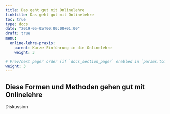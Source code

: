 ```yaml
---
title: Das geht gut mit Onlinelehre
linktitle: Das geht gut mit Onlinelehre
toc: true
type: docs
date: "2019-05-05T00:00:00+01:00"
draft: true
menu:
  online-lehre-praxis:
    parent: Kurze Einführung in die Onlinelehre
    weight: 3

# Prev/next pager order (if `docs_section_pager` enabled in `params.toml`)
weight: 3
---
```


## Diese Formen und Methoden gehen gut mit Onlinelehre

Diskussion